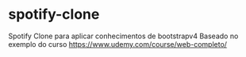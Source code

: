 # spotify-clone
Spotify Clone para aplicar conhecimentos de bootstrapv4
Baseado no exemplo do curso https://www.udemy.com/course/web-completo/
